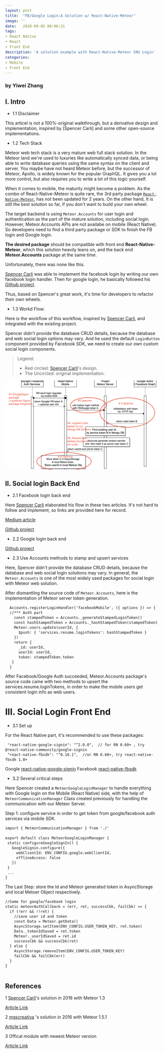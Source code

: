 ```yaml
---
layout: post
title:  "FB/Google Login:A Solution w/ React-Native-Meteor"
image: ''
date:   2020-09-05 00:06:31
tags:
- React Native 
- React
- Front End
description: 'A solution example with React-Native-Meteor SNS Login'
categories:
- Mobile
- Front End
---
```


### by Yiwei Zhang

## I. Intro

* 1.1 Disclaimer

This articel is not a 100%-original walkthrough, but a derivative design and implementation, inspired by [Spencer Carli] and some other open-source implementations.

* 1.2 Tech Stack

Meteor web tech stack is a very mature web full stack solution. In the Meteor land we're used to luxuries like automatically synced data, or being able to write database queries using the same syntax on the client and server. You maybe have not heard Meteor before, but the successor of Meteor, Apollo, is widely known for the popular GraphQL. It gives you a lot more control, but also requires you to write a lot of this logic yourself.

When it comes to mobile, the maturity might become a problem. As the combo of React-Native-Meteor is quite rare, the 3rd party package [`React-Native-Meteor`](https://www.npmjs.com/package/react-native-meteor), has not been updated for 2 years. On the other hand, It is still the best solution so far, if you don't want to build your own wheel.

The target backend is using `Meteor.Accounts` for user login and authentication as the part of the mature solution, including social login. However, Meteor.Accounts APIs are not availabe on mobile (React Native). So developers need to find a third party package or SDK to finish the FB login and Google login. 

__The desired package__ should be compatible with front end __React-Native-Meteor__, which this solution heavily leans on, and the back end __Meteor.Accounts__ package at the same time. 

Unfortunately, there was none like this.

[Spencer Carli](https://medium.com/@spencer_carli) was able to implement the facebook login by writing our own facebook login handler. Then for google login, he basically followed his [Github project](https://github.com/spencercarli/meteor-accounts-google-oauth).

Thus, based on Spencer's great work, it's time for developers to refactor their own wheels.

* 1.3 Workd Flow: 

Here is the workflow of this workflow, inspired by [Spencer Carli](https://medium.com/@spencer_carli), and integrated with the existing project.

Spencer didn't provide the database CRUD details, because the database and web social login options may vary. And he used the default `LoginButton` component provided by Facebook SDK, we need to create our own custom social login components.


> Legend: 
 > * Red circled: [Spencer Carli](https://medium.com/@spencer_carli)'s design.
 > * The Uncircled: original implementation.
 

![React-Native-Meteor-SocialLogin](https://github.com/zywkloo/myLeetCodePractice/raw/master/pics/Meteor%20Auth%20flow.png)

## II. Social login Back End


* 2.1 Facebook login back end

Here [Spencer Carli](https://medium.com/@spencer_carli) elaborated his flow in these two articles. It's not hard to follow and implement, so links are provided here for record.

[Medium article](https://medium.com/differential/react-native-meteor-oauth-with-facebook-3d1346d7cdb7#.kr5f8jorz)

[Github project](https://github.com/spencercarli/react-native-meteor-accounts)
 
* 2.2 Google login back end

[Github project](https://github.com/spencercarli/meteor-accounts-google-oauth)

* 2.3 Use Accounts methods to stamp and upsert services

Here, Spencer didn't provide the database CRUD details, because the database and web social login solutions may vary. In general, the `Meteor.Accounts` is one of the most widely used packages for social login with Meteor web solution. 

After dismantling the source code of `Meteor.Accounts`, here is the implementation of Meteor server token generation.

```
  Accounts.registerLoginHandler('facebookMobile', ({ options }) => {
  //*** Auth part
    const stampedToken = Accounts._generateStampedLoginToken()
    const hashStampedToken = Accounts._hashStampedToken(stampedToken)
    Meteor.users.update(userId, {
      $push: { 'services.resume.loginTokens': hashStampedToken }
    })
    return {
      _id: userId,
      userId: userId,
      token: stampedToken.token
   }
  }
 ```
    
After Facebook/Google Auth succeeded, Meteor.Accounts package's source code came with two methods to upsert the services.resume.loginTokens, in order to make the mobile users get consistent login info as web users.
 
 
# III.  Social Login Front End

* 3.1 Set up

 For the React Native part, it's recommended to use these packages:
 ```
  "react-native-google-signin": "^2.0.0",  // for RN 0.60+ , try @react-native-community/google-signin
  "react-native-fbsdk": "^0.10.1",  //or RN 0.60+, try react-native-fbsdk 1.0+
 ``` 
  Google [react-native-google-signin](https://github.com/react-native-google-signin/google-signin)
  Facebook [react-native-fbsdk](https://github.com/facebook/react-native-fbsdk)
  
* 3.2 Several critical steps
 
 Here Spencer created a `MeteorGoogleLoginManager` to handle everything with Google login on the Mobile (React Native) side, with the help of `MeteorCommunicationManager` Class created previously for handling the communication with our Meteor Server.
 
 Step 1: configure service in order to get token from google/facebook auth services via  mobile SDK.
 ```
 import { MeteorCommunicationManager } from './'
 
 export default class MeteorGoogleLoginManager {
  static configureGoogleSignIn() {
    GoogleSignin.configure({
      webClientId: ENV_CONFIG.google.webClientId,
      offlineAccess: false
    })
  }
  ...
 }
 ```
  
 The Last Step: store the Id and Meteor generated token in AsyncStorage and local Metoer Object respectively.
 
   ```
   //Same for google/facebook login
   static meteorAuthCallback = (err, ret, successCbk, failCbk) => {
     if (!err && !!ret) {
       //save user id and token
       const Data = Meteor.getData()
       AsyncStorage.setItem(ENV_CONFIG.USER_TOKEN_KEY, ret.token)
       Data._tokenIdSaved = ret.token
       Meteor._userIdSaved = ret.id
       successCbk && successCbk(ret)
     } else {
       AsyncStorage.removeItem(ENV_CONFIG.USER_TOKEN_KEY)
       failCbk && failCbk(err)
     }
   }
    
```
 
## References

1 [Spencer Carli](https://medium.com/@spencer_carli)'s solution in 2016 with Meteor 1.3 

[Article Link](https://medium.com/differential/react-native-meteor-oauth-with-facebook-3d1346d7cdb7#.kr5f8jorz)

 

2 [mgscreativa](https://github.com/mgscreativa) 's solution in 2016 with Meteor 1.5.1

[Article Link](https://github.com/inProgress-team/react-native-meteor/issues/278)

 

3 Offical module with newest Meteor version

[Article Link](https://github.com/meteor/meteor/blob/devel/packages/facebook-oauth/facebook_server.js)

 
